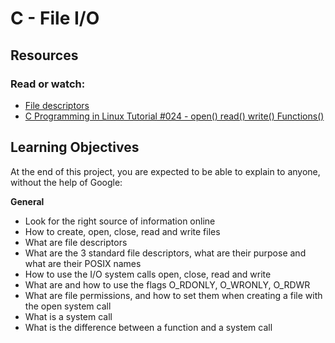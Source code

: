 # C - File I/O

## Resources
### Read or watch:

 * [File descriptors](https://en.wikipedia.org/wiki/File_descriptor)
 * [C Programming in Linux Tutorial #024 - open() read() write() Functions()](https://www.youtube.com/watch?v=dP3N8g7h8gY)


## Learning Objectives

At the end of this project, you are expected to be able to explain to anyone, without the help of Google:

**General**

 * Look for the right source of information online
 * How to create, open, close, read and write files
 * What are file descriptors
 * What are the 3 standard file descriptors, what are their purpose and what are their POSIX names
 * How to use the I/O system calls open, close, read and write
 * What are and how to use the flags O_RDONLY, O_WRONLY, O_RDWR
 * What are file permissions, and how to set them when creating a file with the open system call
 * What is a system call
 * What is the difference between a function and a system call
